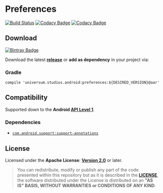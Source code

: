 Preferences
===============

[![Build Status](https://travis-ci.org/universum-studios/android_preferences.svg?branch=master)](https://travis-ci.org/universum-studios/android_preferences)
[![Codacy Badge](https://api.codacy.com/project/badge/Grade/91c3d1fb4ee541daa46fd2a62ba7d910)](https://www.codacy.com/app/universum-studios/android_preferences?utm_source=github.com&amp;utm_medium=referral&amp;utm_content=universum-studios/android_preferences&amp;utm_campaign=Badge_Grade)
[![Codacy Badge](https://api.codacy.com/project/badge/Coverage/91c3d1fb4ee541daa46fd2a62ba7d910)](https://www.codacy.com/app/universum-studios/android_preferences?utm_source=github.com&utm_medium=referral&utm_content=universum-studios/android_preferences&utm_campaign=Badge_Coverage)

## Download ##
[![Bintray Badge](https://api.bintray.com/packages/universum-studios/android/universum.studios.android%3Apreferences/images/download.svg)](https://bintray.com/universum-studios/android/universum.studios.android%3Apreferences/_latestVersion)

Download the latest **[release](https://github.com/universum-studios/android_preferences/releases "Latest Releases page")** or **add as dependency** in your project via:

### Gradle ###

    compile 'universum.studios.android:preferences:${DESIRED_VERSION}@aar'

## Compatibility ##

Supported down to the **Android [API Level 1](http://developer.android.com/about/versions/android-1.1.html "See API highlights")**.

### Dependencies ###

- [`com.android.support:support-annotations`](https://developer.android.com/topic/libraries/support-library/packages.html#annotations)

## License ##

Licensed under the **Apache License**: **[Version 2.0](http://www.apache.org/licenses/LICENSE-2.0)** or later.

> You can redistribute, modify or publish any part of the code presented within this repository but as it is described in the [**LICENSE**](https://github.com/universum-studios/android_preferences/blob/master/LICENSE.md), the software distributed under the License is distributed on an **"AS IS" BASIS, WITHOUT WARRANTIES or CONDITIONS OF ANY KIND**.
